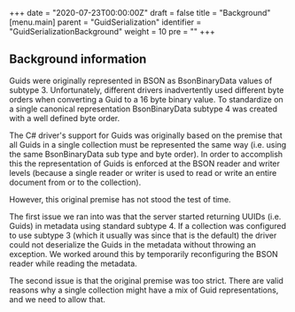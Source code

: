 +++
date = "2020-07-23T00:00:00Z"
draft = false
title = "Background"
[menu.main]
  parent = "GuidSerialization"
  identifier = "GuidSerializationBackground"
  weight = 10
  pre = "<i class='fa'></i>"
+++

## Background information

Guids were originally represented in BSON as BsonBinaryData values of subtype 3. Unfortunately, different drivers
inadvertently used different byte orders when converting a Guid to a 16 byte binary value. To standardize on a
single canonical representation BsonBinaryData subtype 4 was created with a well defined byte order.

The C# driver's support for Guids was originally based on the premise that all Guids in a single collection must
be represented the same way (i.e. using the same BsonBinaryData sub type and byte order). In order to accomplish this
the representation of Guids is enforced at the BSON reader and writer levels (because a single reader or writer is
used to read or write an entire document from or to the collection).

However, this original premise has not stood the test of time.

The first issue we ran into was that the server
started returning UUIDs (i.e. Guids) in metadata using standard subtype 4. If a collection was configured to use
subtype 3 (which it usually was since that is the default) the driver could not deserialize the Guids in the metadata
without throwing an exception. We worked around this by temporarily reconfiguring the BSON reader while reading the metadata.

The second issue is that the original premise was too strict. There are valid reasons why a single collection might
have a mix of Guid representations, and we need to allow that.

